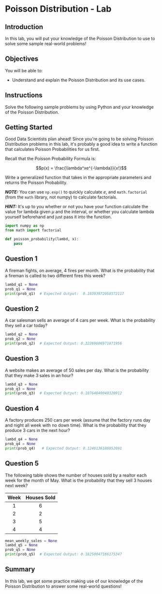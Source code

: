 
# Poisson Distribution - Lab

## Introduction

In this lab, you will put your knowledge of the Poisson Distribution to use to solve some sample real-world problems!

## Objectives

You will be able to:

* Understand and explain the Poisson Distribution and its use cases.


## Instructions

Solve the following sample problems by using Python and your knowledge of the Poisson Distribution.

## Getting Started

Good Data Scientists plan ahead! Since you're going to be solving Poisson Distribution problems in this lab, it's probably a good idea to write a function that calculates Poisson Probabilities for us first. 

Recall that the Poisson Probability Formula is:

$$p(x) = \frac{\lambda^xe^{-\lambda}}{x!}$$

Write a generalized function that takes in the appropriate parameters and returns the Poisson Probability.

**_NOTE:_**  You can use `np.exp()` to quickly calculate $e$, and `math.factorial` (from the `math` library, not numpy) to calculate factorials. 

**_HINT:_** It's up to you whether or not you have your function calculate the value for lambda given $\mu$ and the interval, or whether you calculate lambda yourself beforehand and just pass it into the function. 


```python
import numpy as np
from math import factorial
```


```python
def poisson_probability(lambd, x):
    pass
```

## Question 1

A fireman fights, on average, 4 fires per month. What is the probability that a fireman is called to two different fires this week?


```python
lambd_q1 = None
prob_q1 = None
print(prob_q1)  # Expected Output:  0.18393972058572117
```

## Question 2

A car salesman sells an average of 4 cars per week.  What is the probability they sell a car today?


```python
lambd_q2 = None
prob_q2 = None
print(prob_q2)  # Expected Output: 0.32269606971871956
```

## Question 3

A website makes an average of 50 sales per day.  What is the probability that they make 3 sales in an hour? 


```python
lambd_q3 = None
prob_q3 = None
print(prob_q3)  # Expected Output: 0.18764840049328912
```

## Question 4

A factory produces 250 cars per week (assume that the factory runs day and night all week with no down time). What is the probability that they produce 3 cars in the next hour?


```python
lambd_q4 = None
prob_q4 = None
print(prob_q4)   # Expected Output: 0.1240136186052091
```

## Question 5

The following table shows the number of houses sold by a realtor each week for the month of May. What is the probability that they sell 3 houses next week?

| Week | Houses Sold |
|:----:|:-----------:|
|   1  |      6      |
|   2  |      2      |
|   3  |      5      |
|   4  |      4      |


```python
mean_weekly_sales = None
lambd_q5 = None 
prob_q5 = None
print(prob_q5)  # Expected Output: 0.18250047186175347
```

## Summary

In this lab, we got some practice making use of our knowledge of the Poisson Distribution to answer some real-world questions!
